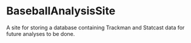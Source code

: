 # BaseballAnalysisSite
A site for storing a database containing Trackman and Statcast data for future analyses to be done.
